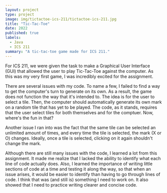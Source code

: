 ```yaml
---
layout: project
type: project
image: img/tictactoe-ics-211/tictactoe-ics-211.jpg
title: "Tic-Tac-Toe"
date: 2022
published: true
labels:
  - Java
  - ICS 211
summary: "A tic-tac-toe game made for ICS 211."
---
```


For ICS 211, we were given the task to make a Graphical User Interface (GUI) that allowed the user to play Tic-Tac-Toe against the computer. As this was my very first game, I was incredibly excited for the assignment. 

There are several issues with my code. To name a few, I failed to find a way to get the computer's turn to generate on its own. As a result, the game does not function the way that it's intended to. The idea is for the user to select a tile. Then, the computer should automatically generate its own mark on a random tile that has yet to be played. The code, as it stands, requires that the user select tiles for both themselves and for the comptuer. Now, where's the fun in that? 

Another issue I ran into was the fact that the same tile can be selected an unlimited amount of times, and every time the tile is selected, the mark (X or O) changes. Ideally, once a tile is selected, clicking on it again shouldn't change the mark. 

Although there are still many issues with the code, I learned a lot from this assignment. It made me realize that I lacked the ability to identify what each line of code actually does. Also, I learned the importance of writing little sections of code at a time and testing it along the way, so that when an issue arises, it would be easier to identify than having to go through lines of code. I think that was (and still is) something I need to work on. It also showed that I need to practice writing clearer and concise code. 
